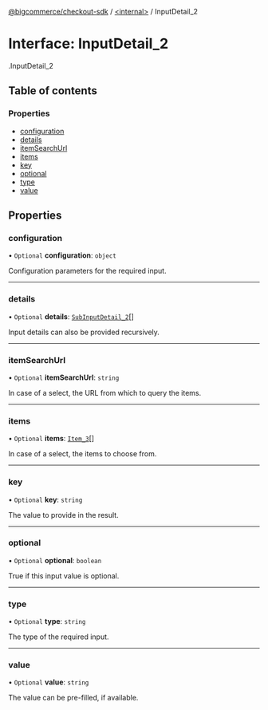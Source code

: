 [@bigcommerce/checkout-sdk](../README.md) / [<internal\>](../modules/internal_.md) / InputDetail\_2

# Interface: InputDetail\_2

[<internal>](../modules/internal_.md).InputDetail_2

## Table of contents

### Properties

- [configuration](internal_.InputDetail_2.md#configuration)
- [details](internal_.InputDetail_2.md#details)
- [itemSearchUrl](internal_.InputDetail_2.md#itemsearchurl)
- [items](internal_.InputDetail_2.md#items)
- [key](internal_.InputDetail_2.md#key)
- [optional](internal_.InputDetail_2.md#optional)
- [type](internal_.InputDetail_2.md#type)
- [value](internal_.InputDetail_2.md#value)

## Properties

### configuration

• `Optional` **configuration**: `object`

Configuration parameters for the required input.

___

### details

• `Optional` **details**: [`SubInputDetail_2`](internal_.SubInputDetail_2.md)[]

Input details can also be provided recursively.

___

### itemSearchUrl

• `Optional` **itemSearchUrl**: `string`

In case of a select, the URL from which to query the items.

___

### items

• `Optional` **items**: [`Item_3`](internal_.Item_3.md)[]

In case of a select, the items to choose from.

___

### key

• `Optional` **key**: `string`

The value to provide in the result.

___

### optional

• `Optional` **optional**: `boolean`

True if this input value is optional.

___

### type

• `Optional` **type**: `string`

The type of the required input.

___

### value

• `Optional` **value**: `string`

The value can be pre-filled, if available.
